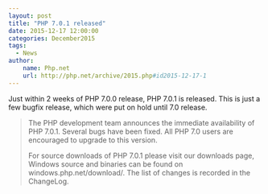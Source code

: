 ```yaml
---
layout: post
title: "PHP 7.0.1 released"
date: 2015-12-17 12:00:00
categories: December2015
tags:
  - News
author:
    name: Php.net
    url: http://php.net/archive/2015.php#id2015-12-17-1
---
```


Just within 2 weeks of PHP 7.0.0 release, PHP 7.0.1 is released. This is just a few bugfix release, which were put on hold until 7.0 release.

> The PHP development team announces the immediate availability of PHP 7.0.1. Several bugs have been fixed. All PHP 7.0 users are encouraged to upgrade to this version.
> 
> For source downloads of PHP 7.0.1 please visit our downloads page, Windows source and binaries can be found on windows.php.net/download/. The list of changes is recorded in the ChangeLog.